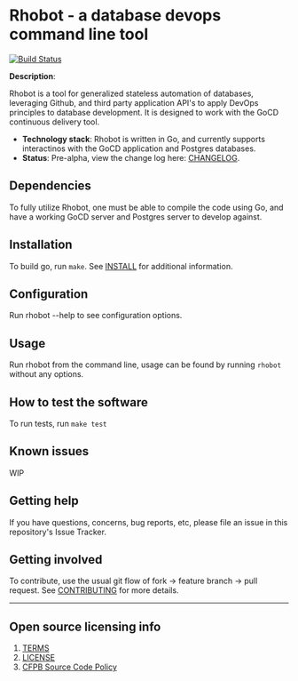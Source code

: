 # Rhobot - a database devops command line tool
[![Build Status](https://travis-ci.org/cfpb/rhobot.svg?branch=develop)](https://travis-ci.org/cfpb/rhobot)

**Description**:  

Rhobot is a tool for generalized stateless automation of databases, leveraging Github, and third party application API's to apply DevOps principles to database development.  It is designed to work with the GoCD continuous delivery tool.

  - **Technology stack**: Rhobot is written in Go, and currently supports interactinos with the GoCD application and Postgres databases.
  - **Status**:  Pre-alpha, view the change log here: [CHANGELOG](CHANGELOG.md).

## Dependencies

To fully utilize Rhobot, one must be able to compile the code using Go, and have a working GoCD server and Postgres server to develop against.

## Installation

To build go, run `make`.  See [INSTALL](INSTALL.md) for additional information.

## Configuration

Run rhobot --help to see configuration options.

## Usage

Run rhobot from the command line, usage can be found by running `rhobot` without any options.

## How to test the software

To run tests, run `make test`

## Known issues

WIP

## Getting help

If you have questions, concerns, bug reports, etc, please file an issue in this repository's Issue Tracker.

## Getting involved

To contribute, use the usual git flow of fork -> feature branch -> pull request.  See [CONTRIBUTING](CONTRIBUTING.md) for more details.

----

## Open source licensing info
1. [TERMS](TERMS.md)
2. [LICENSE](LICENSE)
3. [CFPB Source Code Policy](https://github.com/cfpb/source-code-policy/)
